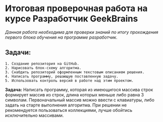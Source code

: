 # **Итоговая проверочная работа на курсе Разработчик GeekBrains**

*Данная работа необходима для проверки знаний по итогу прохождения первого блока обучения на программе разработчик.*

## **Задачи:**
    1. Создание репозитория на GitHub.
    2. Нарисовать блок-схему алгоритма.
    3. Снабдить репозиторий оформленным текстовым описанием решения.
    4. Написать программу, решающую поставленную задачу.
    5. Использовать контроль версий в работе над этим проектом.


**Задача:** Написать программу, которая из имеющигося массива строк формирует массив из строк, длина которых меньше либо равна 3 символам. Первоначальный массив можно ввести с клавиатуры, либо задать на старте выполнения алгоритма. При решении не рекомендуется пользоваться коллекциями, лучше обойтись исключительно массивами.  